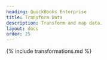```yaml
---
heading: QuickBooks Enterprise
title: Transform Data
description: Transform and map data.
layout: docs
order: 25
---
```


{% include transformations.md %}

